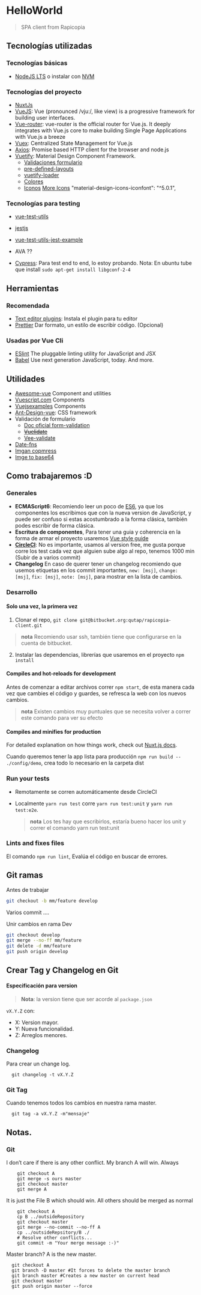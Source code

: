 # HelloWorld

> SPA client from Rapicopia

## Tecnologías utilizadas

### Tecnologías básicas

- [NodeJS LTS](https://nodejs.org/) o instalar con [NVM](https://github.com/creationix/nvm)

### Tecnologías del proyecto

- [NuxtJs](https://nuxtjs.org)
- [VueJS](https://vuejs.org): Vue (pronounced /vjuː/, like view) is a progressive framework for building user interfaces.
- [Vue-router](https://github.com/vuejs/vue-router): vue-router is the official router for Vue.js. It deeply integrates with Vue.js core to make building Single Page Applications with Vue.js a breeze
- [Vuex](https://github.com/vuejs/vuex): Centralized State Management for Vue.js
- [Axios](https://github.com/axios/axios): Promise based HTTP client for the browser and node.js
- [Vuetify](https://vuetifyjs.com/en/): Material Design Component Framework.
  - [Validaciones formulario](https://vuetifyjs.com/en/components/forms)
  - [pre-defined-layouts](https://vuetifyjs.com/en/layout/pre-defined)
  - [vuetify-loader](https://github.com/vuetifyjs/vuetify-loader)
  - [Colores](https://vuetifyjs.com/en/style/colors)
  - [Iconos](https://material.io/tools/icons) [More Icons](https://materialdesignicons.com/) "material-design-icons-iconfont": "^5.0.1",

### Tecnologías para testing

- [vue-test-utils](https://vue-test-utils.vuejs.org)
- [jestjs](https://jestjs.io)
- [vue-test-utils-jest-example](https://github.com/vuejs/vue-test-utils-jest-example)
- AVA ??

- [Cypress](https://docs.cypress.io/guides/overview/why-cypress.html#In-a-nutshell): Para test end to end, lo estoy probando.
  Nota: En ubuntu tube que install `sudo apt-get install libgconf-2-4`

## Herramientas

### Recomendada

- [Text editor plugins](https://github.com/vuejs/awesome-vue#source-code-editing): Instala el plugin para tu editor
- [Prettier](https://prettier.io/) Dar formato, un estilo de escribir código. (Opcional)

### Usadas por Vue Cli

- [ESlint](https://eslint.org/) The pluggable linting utility for JavaScript and JSX
- [Babel](https://babeljs.io/) Use next generation JavaScript, today. And more.

## Utilidades

- [Awesome-vue](https://github.com/vuejs/awesome-vue) Component and utilities
- [Vuescript.com](https://www.vuescript.com/) Components
- [Vuejsexamples](https://vuejsexamples.com/) Components
- [Ant-Design-vue](https://vuecomponent.github.io/ant-design-vue/docs/vue/introduce): CSS framework
- Validación de formulario
  - [Doc oficial form-validation](https://vuejs.org/v2/cookbook/form-validation.html)
  - ~~[Vuelidate](https://github.com/monterail/vuelidate)~~
  - [Vee-validate](https://github.com/baianat/vee-validate)
- [Date-fns](https://date-fns.org/docs/Getting-Started)
- [Imgan copmress](https://imageoptim.com/online)
- [Imge to base64](https://www.base64-image.de/)

## Como trabajaremos :D

### Generales

- **ECMAScript6**: Recomiendo leer un poco de [ES6](es6-features.org), ya que los componentes los escribimos que con la nueva version de JavaScript, y puede ser confuso si estas acostumbrado a la forma clásica, también podes escribir de forma clásica.
- **Escritura de componentes**, Para tener una guia y coherencia en la forma de armar el proyecto usaremos [Vue style guide](https://vuejs.org/v2/style-guide)
- **[CircleCI](https://circleci.com)**: No es importante, usamos al version free, me gusta porque corre los test cada vez que alguien sube algo al repo, tenemos 1000 min (Subir de a varios commit)
- **Changelog** En caso de querer tener un changelog recomiendo que usemos etiquetas en los commit importantes, `new: [msj]`, `change: [msj]`, `fix: [msj]`, `note: [msj]`, para mostrar en la lista de cambios.

### Desarrollo

#### Solo una vez, la primera vez

1. Clonar el repo, `git clone git@bitbucket.org:qutap/rapicopia-client.git`

> **nota** Recomiendo usar ssh, también tiene que configurarse en la cuenta de bitbucket.

2. Instalar las dependencias, librerías que usaremos en el proyecto `npm install`

#### Compiles and hot-reloads for development

Antes de comenzar a editar archivos correr `npm start`, de esta manera cada
vez que cambies el código y guardes, se refresca la web con los nuevos cambios.

> **nota** Existen cambios muy puntuales que se necesita volver a correr este
> comando para ver su efecto

#### Compiles and minifies for production

For detailed explanation on how things work, check out [Nuxt.js docs](https://nuxtjs.org).

Cuando queremos tener la app lista para producción `npm run build -- ./config/demo`,
crea todo lo necesario en la carpeta dist

### Run your tests

- Remotamente se corren automáticamente desde CircleCI

- Localmente `yarn run test` corre `yarn run test:unit` y `yarn run test:e2e`.
  > **nota** Los tes hay que escribirlos, estaría bueno hacer los unit y correr el comando yarn run test:unit

### Lints and fixes files

El comando `npm run lint`, Evalúa el código en buscar de errores.

## Git ramas

Antes de trabajar

```bash
git checkout -b mm/feature develop
```

Varios commit ....

Unir cambios en rama Dev

```bash
git checkout develop
git merge --no-ff mm/feature
git delete -d mm/feature
git push origin develop
```

## Crear Tag y Changelog en Git

#### Especificación para version

> **Nota**: la version tiene que ser acorde al `package.json`

`vX.Y.Z` con:

- X: Version mayor.
- Y: Nueva funcionalidad.
- Z: Arreglos menores.

### Changelog

Para crear un change log.

```shell
  git changelog -t vX.Y.Z
```

### Git Tag

Cuando tenemos todos los cambios en nuestra rama master.

```shell
  git tag -a vX.Y.Z -m"mensaje"
```

## Notas.

### Git

I don’t care if there is any other conflict. My branch A will win. Always

```shell
    git checkout A
    git merge -s ours master
    git checkout master
    git merge A
```

It is just the File B which should win. All others should be merged as normal

```shell
    git checkout A
    cp B ../outsideRepository
    git checkout master
    git merge --no-commit --no-ff A
    cp ../outsideRepsitory/B ./
    # Resolve other conflicts...
    git commit -m "Your merge message :-)"
```

Master branch? A is the new master.

```shell
  git checkout A
  git branch -D master #It forces to delete the master branch
  git branch master #Creates a new master on current head
  git checkout master
  git push origin master --force
```
